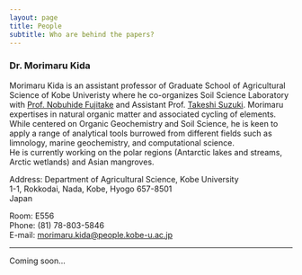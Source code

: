 ```yaml
---
layout: page
title: People
subtitle: Who are behind the papers? 
---
```


### Dr. Morimaru Kida  
Morimaru Kida is an assistant professor of Graduate School of Agricultural Science of Kobe Univeristy where he co-organizes Soil Science Laboratory with [Prof. Nobuhide Fujitake](http://www.research.kobe-u.ac.jp/ans-soil/) and Assistant Prof. [Takeshi Suzuki](http://www.research.kobe-u.ac.jp/ans-soil/member.html). Morimaru expertises in natural organic matter and associated cycling of elements.  
While centered on Organic Geochemistry and Soil Science, he is keen to apply a range of analytical tools burrowed from different fields such as limnology, marine geochemistry, and computational science.   
He is currently working on the polar regions (Antarctic lakes and streams, Arctic wetlands) and Asian mangroves.

Address:
Department of Agricultural Science, Kobe University  
1-1, Rokkodai, Nada, Kobe, Hyogo 657-8501  
Japan

Room: E556  
Phone: (81) 78-803-5846  
E-mail: morimaru.kida@people.kobe-u.ac.jp

***
Coming soon...
